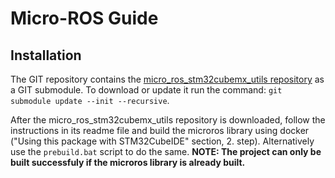 # Micro-ROS Guide

## Installation

The GIT repository contains the [micro_ros_stm32cubemx_utils repository](https://github.com/micro-ROS/micro_ros_stm32cubemx_utils.git) as a GIT submodule.
To download or update it run the command: `git submodule update --init --recursive`.

After the micro_ros_stm32cubemx_utils repository is downloaded, follow the instructions in its readme file and build the microros library using docker ("Using this package with STM32CubeIDE" section, 2. step).
Alternatively use the `prebuild.bat` script to do the same. **NOTE: The project can only be built successfuly if the microros library is already built.**
